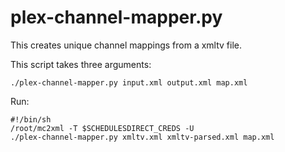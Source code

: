 # plex-channel-mapper.py

This creates unique channel mappings from a xmltv file.

This script takes three arguments:

`./plex-channel-mapper.py input.xml output.xml map.xml`

Run:

```
#!/bin/sh
/root/mc2xml -T $SCHEDULESDIRECT_CREDS -U
./plex-channel-mapper.py xmltv.xml xmltv-parsed.xml map.xml
```
